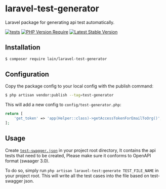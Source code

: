 # laravel-test-generator
Laravel package for generating api test automatically.

[![tests](https://github.com/xuliangTang/laravel-test-generator/workflows/tests/badge.svg?branch=main)](https://github.com/xuliangTang/laravel-test-generator/actions?query=workflow%3Atests+branch%3Amain)
[![PHP Version Require](http://poser.pugx.org/lain/laravel-test-generator/require/php)](https://packagist.org/packages/lain/laravel-test-generator)
[![Latest Stable Version](https://poser.pugx.org/lain/laravel-test-generator/v)](https://packagist.org/packages/lain/laravel-test-generator)

## Installation

```bash
$ composer require lain/laravel-test-generator
```

## Configuration

Copy the package config to your local config with the publish command:

```bash
$ php artisan vendor:publish --tag=test-generator
```

This will add a new config to ``config/test-generator.php``:

```php
return [
    'get_token' => 'app(Helper::class)->getAccessTokenForEmailToOrg()',
];
```

## Usage
Create [``test-swagger.json``](https://github.com/xuliangTang/laravel-test-generator/blob/main/tests/test-swagger.json) in your project root directory, It contains the api tests that need to be created, Please make sure it conforms to OpenAPI format (swaager 3.0).

To do so, simply run ```php artisan laravel-test:generate TEST_FILE_NAME``` in your project root. This will write all the test cases into the file based on test-swagger json.
